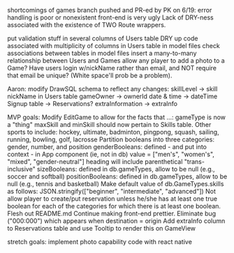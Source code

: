 shortcomings of games branch pushed and PR-ed by PK on 6/19:
    error handling is poor or nonexistent
    front-end is very ugly
    Lack of DRY-ness associated with the existence of TWO Route wrappers.

put validation stuff in several columns of Users table
DRY up code associated with multiplicity of columns in Users table
in model files check associations between tables
in model files insert a many-to-many relationship between Users and Games
allow any player to add a photo to a Game?
Have users login w/nickName rather than email, and NOT require that email be unique? (White space'll prob be a problem).

Aaron: modify DrawSQL schema to reflect any changes:
    skillLevel -> skill
    nickName in Users table
    gameOwner -> ownerId
    date & time -> dateTime
    Signup table -> Reservations?
    extraInformation -> extraInfo

MVP goals:
    Modify EditGame to allow for the facts that ...:
        gameType is now a "thing"
        maxSkill and minSkill should now pertain to Skills table.
    Other sports to include:
        hockey, ultimate, badminton, pingpong, squash, sailing, running, bowling, golf, lacrosse
    Partition booleans into three categories: gender, number, and position
        genderBooleans:
            defined - and put into context - in App component (ie, not in db)
            value = ["men's", "women's", "mixed", "gender-neutral"]
            heading will include parenthetical "trans-inclusive"
        sizeBooleans: defined in db.gameTypes, allow to be null (e.g., soccer and softball)
        positionBooleans: defined in db.gameTypes, allow to be null (e.g., tennis and basketball)
    Make default value of db.GameTypes.skills as follows:
        JSON.stringify(["beginner", "intermediate", "advanced"])
    Not allow player to create/put reservation unless he/she has at least one true boolean for each of the categories for which there is at least one boolean.
    Flesh out README.md
    Continue making front-end prettier.
    Eliminate bug ("000:000") which appears when destination = origin
    Add extraInfo column to Reservations table and use Tooltip to render this on GameView

stretch goals:
    implement photo capability
    code with react native
